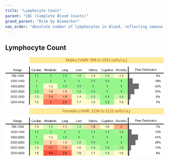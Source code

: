 ```yaml
---
title: "Lymphocyte Count"
parent: "CBC (Complete Blood Counts)"
grand_parent: "Risk by Biomarker"
nav_order: "Absolute number of lymphocytes in blood, reflecting immune system activity."
---
```



## Lymphocyte Count




<div style="display: flex; flex-direction: column; gap: 10px;">

  <img src="/assets/images/vmrbiomarker_lymphocytes__male.png" alt="Lymphocyte Count VMR Male" style="margin-left: 15%">
  <img src="/assets/images/rr_lymphocytes__male.png" alt="Lymphocyte Count RR Male">

  <img src="/assets/images/vmrbiomarker_lymphocytes__female.png" alt="Lymphocyte Count VMR Female" style="margin-left: 15%; ">
  <img src="/assets/images/rr_lymphocytes__female.png" alt="Lymphocyte Count RR Female">

</div>



